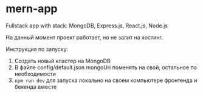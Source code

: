 # mern-app
Fullstack app with stack: MongoDB, Express.js, React.js, Node.js

На данный момент проект работает, но не залит на хостинг.

Инструкция по запуску:
1. Создать новый кластер на MongoDB
2. В файле config/default.json mongoUri поменять на свой, остальное по необходимости
3. `npm run dev` для запуска локально на своем компьютере фронтенда и бекенда вместе
